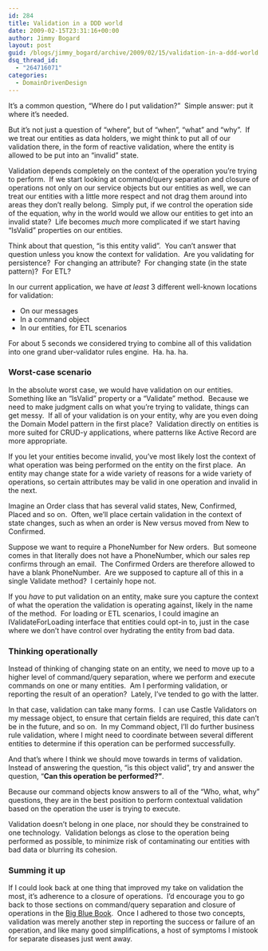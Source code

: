 ```yaml
---
id: 284
title: Validation in a DDD world
date: 2009-02-15T23:31:16+00:00
author: Jimmy Bogard
layout: post
guid: /blogs/jimmy_bogard/archive/2009/02/15/validation-in-a-ddd-world.aspx
dsq_thread_id:
  - "264716071"
categories:
  - DomainDrivenDesign
---
```

It’s a common question, “Where do I put validation?”&#160; Simple answer: put it where it’s needed.

But it’s not just a question of “where”, but of “when”, “what” and “why”.&#160; If we treat our entities as data holders, we might think to put all of our validation there, in the form of reactive validation, where the entity is allowed to be put into an “invalid” state.

Validation depends completely on the context of the operation you’re trying to perform.&#160; If we start looking at command/query separation and closure of operations not only on our service objects but our entities as well, we can treat our entities with a little more respect and not drag them around into areas they don’t really belong.&#160; Simply put, if we control the operation side of the equation, why in the world would we allow our entities to get into an invalid state?&#160; Life becomes _much_ more complicated if we start having “IsValid” properties on our entities.

Think about that question, “is this entity valid”.&#160; You can’t answer that question unless you know the context for validation.&#160; Are you validating for persistence?&#160; For changing an attribute?&#160; For changing state (in the state pattern)?&#160; For ETL?

In our current application, we have _at least_ 3 different well-known locations for validation:

  * On our messages
  * In a command object
  * In our entities, for ETL scenarios

For about 5 seconds we considered trying to combine all of this validation into one grand uber-validator rules engine.&#160; Ha. ha. ha.

### Worst-case scenario

In the absolute worst case, we would have validation on our entities.&#160; Something like an “IsValid” property or a “Validate” method.&#160; Because we need to make judgment calls on what you’re trying to validate, things can get messy.&#160; If all of your validation is on your entity, why are you even doing the Domain Model pattern in the first place?&#160; Validation directly on entities is more suited for CRUD-y applications, where patterns like Active Record are more appropriate.

If you let your entities become invalid, you’ve most likely lost the context of what operation was being performed on the entity on the first place.&#160; An entity may change state for a wide variety of reasons for a wide variety of operations, so certain attributes may be valid in one operation and invalid in the next.

Imagine an Order class that has several valid states, New, Confirmed, Placed and so on.&#160; Often, we’ll place certain validation in the context of state changes, such as when an order is New versus moved from New to Confirmed.

Suppose we want to require a PhoneNumber for New orders.&#160; But someone comes in that literally does not have a PhoneNumber, which our sales rep confirms through an email.&#160; The Confirmed Orders are therefore allowed to have a blank PhoneNumber.&#160; Are we supposed to capture all of this in a single Validate method?&#160; I certainly hope not.

If you _have_ to put validation on an entity, make sure you capture the context of what the operation the validation is operating against, likely in the name of the method.&#160; For loading or ETL scenarios, I could imagine an IValidateForLoading interface that entities could opt-in to, just in the case where we don’t have control over hydrating the entity from bad data.

### Thinking operationally

Instead of thinking of changing state on an entity, we need to move up to a higher level of command/query separation, where we perform and execute commands on one or many entities.&#160; Am I performing validation, or reporting the result of an operation?&#160; Lately, I’ve tended to go with the latter.

In that case, validation can take many forms.&#160; I can use Castle Validators on my message object, to ensure that certain fields are required, this date can’t be in the future, and so on.&#160; In my Command object, I’ll do further business rule validation, where I might need to coordinate between several different entities to determine if this operation can be performed successfully.

And that’s where I think we should move towards in terms of validation.&#160; Instead of answering the question, “is this object valid”, try and answer the question, “**Can this operation be performed?”**.

Because our command objects know answers to all of the “Who, what, why” questions, they are in the best position to perform contextual validation based on the operation the user is trying to execute.

Validation doesn’t belong in one place, nor should they be constrained to one technology.&#160; Validation belongs as close to the operation being performed as possible, to minimize risk of contaminating our entities with bad data or blurring its cohesion.

### Summing it up

If I could look back at one thing that improved my take on validation the most, it’s adherence to a closure of operations.&#160; I’d encourage you to go back to those sections on command/query separation and closure of operations in the [Big Blue Book](http://www.amazon.com/Domain-Driven-Design-Tackling-Complexity-Software/dp/0321125215).&#160; Once I adhered to those two concepts, validation was merely another step in reporting the success or failure of an operation, and like many good simplifications, a host of symptoms I mistook for separate diseases just went away.